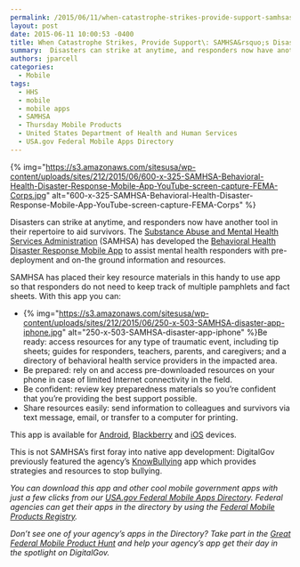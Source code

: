 ```yaml
---
permalink: /2015/06/11/when-catastrophe-strikes-provide-support-samhsas-disaster-response-app/
layout: post
date: 2015-06-11 10:00:53 -0400
title: When Catastrophe Strikes, Provide Support\: SAMHSA&rsquo;s Disaster Response App
summary:  Disasters can strike at anytime, and responders now have another tool in their repertoire to aid survivors. The Substance Abuse and Mental Health Services Administration (SAMHSA) has developed the Behavioral Health Disaster Response Mobile App to assist mental health responders with pre-deployment and on-the ground information and resources. SAMHSA has placed
authors: jparcell
categories:
  - Mobile
tags:
  - HHS
  - mobile
  - mobile apps
  - SAMHSA
  - Thursday Mobile Products
  - United States Department of Health and Human Services
  - USA.gov Federal Mobile Apps Directory
---
```


{% img="https://s3.amazonaws.com/sitesusa/wp-content/uploads/sites/212/2015/06/600-x-325-SAMHSA-Behavioral-Health-Disaster-Response-Mobile-App-YouTube-screen-capture-FEMA-Corps.jpg" alt="600-x-325-SAMHSA-Behavioral-Health-Disaster-Response-Mobile-App-YouTube-screen-capture-FEMA-Corps" %}

Disasters can strike at anytime, and responders now have another tool in their repertoire to aid survivors. The [Substance Abuse and Mental Health Services Administration](http://www.samhsa.gov/) (SAMHSA) has developed the [Behavioral Health Disaster Response Mobile App](http://www.store.samhsa.gov/apps/disaster/) to assist mental health responders with pre-deployment and on-the ground information and resources.

SAMHSA has placed their key resource materials in this handy to use app so that responders do not need to keep track of multiple pamphlets and fact sheets. With this app you can:

  * {% img="https://s3.amazonaws.com/sitesusa/wp-content/uploads/sites/212/2015/06/250-x-503-SAMHSA-disaster-app-iphone.jpg" alt="250-x-503-SAMHSA-disaster-app-iphone" %}Be ready: access resources for any type of traumatic event, including tip sheets; guides for responders, teachers, parents, and caregivers; and a directory of behavioral health service providers in the impacted area.
  * Be prepared: rely on and access pre-downloaded resources on your phone in case of limited Internet connectivity in the field.
  * Be confident: review key preparedness materials so you&#8217;re confident that you&#8217;re providing the best support possible.
  * Share resources easily: send information to colleagues and survivors via text message, email, or transfer to a computer for printing.

This app is available for [Android](https://play.google.com/store/apps/details?id=gov.hhs.samhsa.app.disaster&WT.ac=LP_20140206_DISASTERAPP_GOOGLEPLAY), [Blackberry](http://appworld.blackberry.com/webstore/content/47454887/?lang=en&countrycode=US&WT.ac=LP_20140206_DISASTERAPP_BLACKBERRY) and [iOS](https://itunes.apple.com/us/app/samhsa-behavioral-health-disaster/id787518271?mt=8&WT.ac=LP_20140206_DISASTERAPP_ITUNES) devices.

This is not SAMHSA’s first foray into native app development: DigitalGov previously featured the agency’s [KnowBullying](https://www.WHATEVER/2014/10/09/bullying-help-prevent-and-protect-anytime-anywhere-on-any-device/) app which provides strategies and resources to stop bullying.

_You can download this app and other cool mobile government apps with just a few clicks from our [USA.gov Federal Mobile Apps Director](http://www.usa.gov/mobileapps.shtml)y. Federal agencies can get their apps in the directory by using the [Federal Mobile Products Registry](http://apps.usa.gov/register)._

_Don&#8217;t see one of your agency&#8217;s apps in the Directory? Take part in the [Great Federal Mobile Product Hunt](https://www.WHATEVER/2015/05/21/start-sleuthing-with-the-great-federal-mobile-product-hunt/) and help your agency&#8217;s app get their day in the spotlight on DigitalGov._
